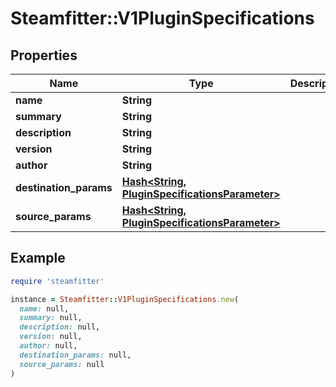 # Steamfitter::V1PluginSpecifications

## Properties

| Name | Type | Description | Notes |
| ---- | ---- | ----------- | ----- |
| **name** | **String** |  | [optional] |
| **summary** | **String** |  | [optional] |
| **description** | **String** |  | [optional] |
| **version** | **String** |  | [optional] |
| **author** | **String** |  | [optional] |
| **destination_params** | [**Hash&lt;String, PluginSpecificationsParameter&gt;**](PluginSpecificationsParameter.md) |  | [optional] |
| **source_params** | [**Hash&lt;String, PluginSpecificationsParameter&gt;**](PluginSpecificationsParameter.md) |  | [optional] |

## Example

```ruby
require 'steamfitter'

instance = Steamfitter::V1PluginSpecifications.new(
  name: null,
  summary: null,
  description: null,
  version: null,
  author: null,
  destination_params: null,
  source_params: null
)
```

